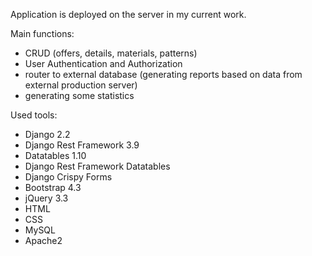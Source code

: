 Application is deployed on the server in my current work.

Main functions:
- CRUD (offers, details, materials, patterns)
- User Authentication and Authorization
- router to external database (generating reports based on data from external production server)
- generating some statistics

Used tools:
- Django 2.2
- Django Rest Framework 3.9
- Datatables 1.10
- Django Rest Framework Datatables
- Django Crispy Forms
- Bootstrap 4.3
- jQuery 3.3
- HTML
- CSS
- MySQL
- Apache2